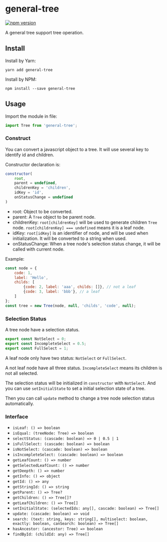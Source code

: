 # general-tree

[![npm version](https://img.shields.io/npm/v/general-tree.svg?style=flat)](https://www.npmjs.com/package/general-tree)

A general tree support tree operation.

## Install

Install by Yarn:

```shell
yarn add general-tree
```

Install by NPM:

```shell
npm install --save general-tree
```

## Usage

Import the module in file:

```javascript
import Tree from 'general-tree';
```

### Construct

You can convert a javascript object to a tree. It will use several key to identify id and children.

Constructor declaration is:

```javascript
constructor(
    root,
    parent = undefined,
    childrenKey = 'children',
    idKey = 'id',
    onStatusChange = undefined
)
```

* root: Object to be converted.
* parent: A `Tree` object to be parent node.
* childrenKey: `root[childrenKey]` will be used to generate children `Tree` node. `root[childrenKey] === undefined` means it is a leaf node.
* idKey: `root[idKey]` is an identifier of node, and will be used when initialization. It will be converted to a string when used.
* onStatusChange: When a tree node's selection status change, it will be called with current node.

Example:

```javascript
const node = {
    code: 1,
    label: 'Hello',
    childs: [
        {code: 2, label: 'aaa', childs: []}, // not a leaf
        {code: 3, label: 'bbb'}, // a leaf
    ]
};
const tree = new Tree(node, null, 'childs', 'code', null);
```

### Selection Status

A tree node have a selection status.

```javascript
export const NotSelect = 0;
export const IncompleteSelect = 0.5;
export const FullSelect = 1;
```

A leaf node only have two status: `NotSelect` or `FullSelect`.

A not leaf node have all three status. `IncompleteSelect` means its children is not all selected.

The selection status will be initialized in `constructor` with `NotSelect`. And you can use `setInitialState` to set a initial selection state of a tree.

Then you can call `update` method to change a tree node selection status automatically.

### Interface

* `isLeaf: () => boolean`
* `isEqual: (treeNode: Tree) => boolean`
* `selectStatus: (cascade: boolean) => 0 | 0.5 | 1`
* `isFullSelect: (cascade: boolean) => boolean`
* `isNotSelect: (cascade: boolean) => boolean`
* `isIncompleteSelect: (cascade: boolean) => boolean`
* `getLeafCount: () => number`
* `getSelectedLeafCount: () => number`
* `getDeepth: () => number`
* `getInfo: () => object`
* `getId: () => any`
* `getStringId: () => string`
* `getParent: () => Tree?`
* `getChildren: () => Tree[]?`
* `getLeafChildren: () => Tree[]`
* `setInitialState: (selectedIds: any[], cascade: boolean) => Tree[]`
* `update: (cascade: boolean) => void`
* `search: (text: string, keys: string[], multiselect: boolean, exactly: boolean, canSearch: boolean) => Tree[]`
* `hasAncestor: (ancestor: Tree) => boolean`
* `findById: (childId: any) => Tree[]`